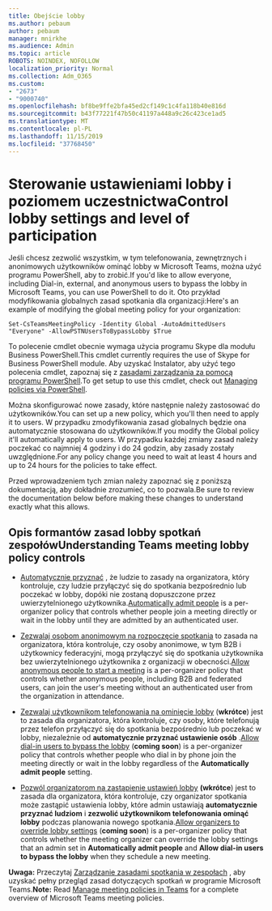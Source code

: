 ```yaml
---
title: Obejście lobby
ms.author: pebaum
author: pebaum
manager: mnirkhe
ms.audience: Admin
ms.topic: article
ROBOTS: NOINDEX, NOFOLLOW
localization_priority: Normal
ms.collection: Adm_O365
ms.custom:
- "2673"
- "9000740"
ms.openlocfilehash: bf8be9ffe2bfa45ed2cf149c1c4fa118b40e816d
ms.sourcegitcommit: b43f77221f47b50c41197a448a9c26c423ce1ad5
ms.translationtype: MT
ms.contentlocale: pl-PL
ms.lasthandoff: 11/15/2019
ms.locfileid: "37768450"
---
```

# <a name="control-lobby-settings-and-level-of-participation"></a><span data-ttu-id="86a37-102">Sterowanie ustawieniami lobby i poziomem uczestnictwa</span><span class="sxs-lookup"><span data-stu-id="86a37-102">Control lobby settings and level of participation</span></span>

<span data-ttu-id="86a37-103">Jeśli chcesz zezwolić wszystkim, w tym telefonowania, zewnętrznych i anonimowych użytkowników ominąć lobby w Microsoft Teams, można użyć programu PowerShell, aby to zrobić.</span><span class="sxs-lookup"><span data-stu-id="86a37-103">If you'd like to allow everyone, including Dial-in, external, and anonymous users to bypass the lobby in Microsoft Teams, you can use PowerShell to do it.</span></span> <span data-ttu-id="86a37-104">Oto przykład modyfikowania globalnych zasad spotkania dla organizacji:</span><span class="sxs-lookup"><span data-stu-id="86a37-104">Here's an example of modifying the global meeting policy for your organization:</span></span>

`Set-CsTeamsMeetingPolicy -Identity Global -AutoAdmittedUsers "Everyone" -AllowPSTNUsersToBypassLobby $True`

<span data-ttu-id="86a37-105">To polecenie cmdlet obecnie wymaga użycia programu Skype dla modułu Business PowerShell.</span><span class="sxs-lookup"><span data-stu-id="86a37-105">This cmdlet currently requires the use of Skype for Business PowerShell module.</span></span> <span data-ttu-id="86a37-106">Aby uzyskać Instalator, aby użyć tego polecenia cmdlet, zapoznaj się z [zasadami zarządzania za pomocą programu PowerShell](https://docs.microsoft.com/en-us/microsoftteams/teams-powershell-overview#managing-policies-via-powershell).</span><span class="sxs-lookup"><span data-stu-id="86a37-106">To get setup to use this cmdlet, check out [Managing policies via PowerShell](https://docs.microsoft.com/en-us/microsoftteams/teams-powershell-overview#managing-policies-via-powershell).</span></span>

<span data-ttu-id="86a37-107">Można skonfigurować nowe zasady, które następnie należy zastosować do użytkowników.</span><span class="sxs-lookup"><span data-stu-id="86a37-107">You can set up a new policy, which you'll then need to apply it to users.</span></span> <span data-ttu-id="86a37-108">W przypadku zmodyfikowania zasad globalnych będzie ona automatycznie stosowana do użytkowników.</span><span class="sxs-lookup"><span data-stu-id="86a37-108">If you modify the Global policy it'll automatically apply to users.</span></span> <span data-ttu-id="86a37-109">W przypadku każdej zmiany zasad należy poczekać co najmniej 4 godziny i do 24 godzin, aby zasady zostały uwzględnione.</span><span class="sxs-lookup"><span data-stu-id="86a37-109">For any policy change you need to wait at least 4 hours and up to 24 hours for the policies to take effect.</span></span>

<span data-ttu-id="86a37-110">Przed wprowadzeniem tych zmian należy zapoznać się z poniższą dokumentacją, aby dokładnie zrozumieć, co to pozwala.</span><span class="sxs-lookup"><span data-stu-id="86a37-110">Be sure to review the documentation below before making these changes to understand exactly what this allows.</span></span>

## <a name="understanding-teams-meeting-lobby-policy-controls"></a><span data-ttu-id="86a37-111">Opis formantów zasad lobby spotkań zespołów</span><span class="sxs-lookup"><span data-stu-id="86a37-111">Understanding Teams meeting lobby policy controls</span></span>

- <span data-ttu-id="86a37-112">[Automatycznie przyznać](https://docs.microsoft.com/microsoftteams/meeting-policies-in-teams#automatically-admit-people) , że ludzie to zasady na organizatora, który kontroluje, czy ludzie przyłączyć się do spotkania bezpośrednio lub poczekać w lobby, dopóki nie zostaną dopuszczone przez uwierzytelnionego użytkownika.</span><span class="sxs-lookup"><span data-stu-id="86a37-112">[Automatically admit people](https://docs.microsoft.com/microsoftteams/meeting-policies-in-teams#automatically-admit-people) is a per-organizer policy that controls whether people join a meeting directly or wait in the lobby until they are admitted by an authenticated user.</span></span>

- <span data-ttu-id="86a37-113">[Zezwalaj osobom anonimowym na rozpoczęcie spotkania](https://docs.microsoft.com/microsoftteams/meeting-policies-in-teams#allow-anonymous-people-to-start-a-meeting) to zasada na organizatora, która kontroluje, czy osoby anonimowe, w tym B2B i użytkownicy federacyjni, mogą przyłączyć się do spotkania użytkownika bez uwierzytelnionego użytkownika z organizacji w obecności.</span><span class="sxs-lookup"><span data-stu-id="86a37-113">[Allow anonymous people to start a meeting](https://docs.microsoft.com/microsoftteams/meeting-policies-in-teams#allow-anonymous-people-to-start-a-meeting) is a per-organizer policy that controls whether anonymous people, including B2B and federated users, can join the user's meeting without an authenticated user from the organization in attendance.</span></span>

- <span data-ttu-id="86a37-114">[Zezwalaj użytkownikom telefonowania na ominięcie lobby](https://docs.microsoft.com/en-us/microsoftteams/meeting-policies-in-teams#allow-dial-in-users-to-bypass-the-lobby-coming-soon) (**wkrótce**) jest to zasada dla organizatora, która kontroluje, czy osoby, które telefonują przez telefon przyłączyć się do spotkania bezpośrednio lub poczekać w lobby, niezależnie od **automatycznie przyznać ustawienie osób** .</span><span class="sxs-lookup"><span data-stu-id="86a37-114">[Allow dial-in users to bypass the lobby](https://docs.microsoft.com/en-us/microsoftteams/meeting-policies-in-teams#allow-dial-in-users-to-bypass-the-lobby-coming-soon) (**coming soon**) is a per-organizer policy that controls whether people who dial in by phone join the meeting directly or wait in the lobby regardless of the **Automatically admit people** setting.</span></span>

- <span data-ttu-id="86a37-115">[Pozwól organizatorom na zastąpienie ustawień lobby](https://docs.microsoft.com/microsoftteams/meeting-policies-in-teams#allow-organizers-to-override-lobby-settings-coming-soon) **(wkrótce**) jest to zasada dla organizatora, która kontroluje, czy organizator spotkania może zastąpić ustawienia lobby, które admin ustawiają **automatycznie przyznać ludziom** i **zezwolić użytkownikom telefonowania ominąć lobby** podczas planowania nowego spotkania.</span><span class="sxs-lookup"><span data-stu-id="86a37-115">[Allow organizers to override lobby settings](https://docs.microsoft.com/microsoftteams/meeting-policies-in-teams#allow-organizers-to-override-lobby-settings-coming-soon) (**coming soon**) is a per-organizer policy that controls whether the meeting organizer can override the lobby settings that an admin set in **Automatically admit people** and **Allow dial-in users to bypass the lobby** when they schedule a new meeting.</span></span>

<span data-ttu-id="86a37-116">**Uwaga:** Przeczytaj [Zarządzanie zasadami spotkania w zespołach](https://docs.microsoft.com/en-us/microsoftteams/meeting-policies-in-teams) , aby uzyskać pełny przegląd zasad dotyczących spotkań w programie Microsoft Teams.</span><span class="sxs-lookup"><span data-stu-id="86a37-116">**Note:** Read [Manage meeting policies in Teams](https://docs.microsoft.com/en-us/microsoftteams/meeting-policies-in-teams) for a complete overview of Microsoft Teams meeting policies.</span></span>
